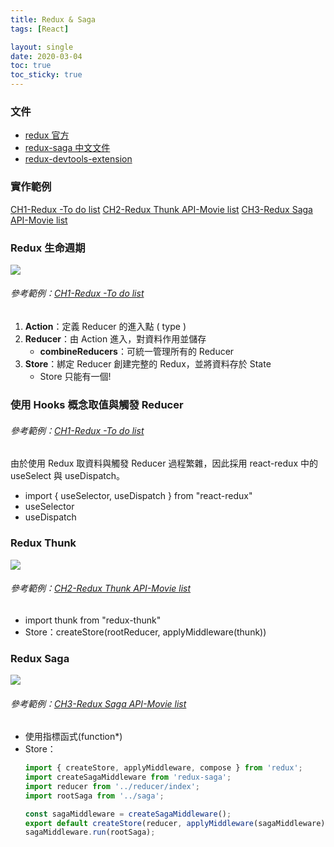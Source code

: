 ```yaml
---
title: Redux & Saga
tags: [React]

layout: single
date: 2020-03-04
toc: true
toc_sticky: true
---
```



### 文件
- [redux 官方](https://chentsulin.github.io/redux/docs/basics/index.html)
- [redux-saga 中文文件](https://neighborhood999.github.io/redux-saga/docs/introduction/BeginnerTutorial.html)
- [redux-devtools-extension](https://juejin.im/post/5c35cf00e51d45522665134b)

### 實作範例
[CH1-Redux -To do list](https://codesandbox.io/s/ch1-redux-to-do-list-707b9)
[CH2-Redux Thunk API-Movie list](https://codesandbox.io/s/ch2-redux-thunk-api-movie-list-pi1p5)
[CH3-Redux Saga API-Movie list](https://codesandbox.io/s/ch3-redux-saga-api-movie-list-usjtx)

### Redux 生命週期
![](https://i.imgur.com/SPUE2WW.png)
###### 參考範例：[CH1-Redux -To do list](https://codesandbox.io/s/ch1-redux-to-do-list-707b9)
1. **Action**：定義 Reducer 的進入點 ( type )
3. **Reducer**：由 Action 進入，對資料作用並儲存
    - **combineReducers**：可統一管理所有的 Reducer
5. **Store**：綁定 Reducer 創建完整的 Redux，並將資料存於 State
    - Store 只能有一個!
### 使用 Hooks 概念取值與觸發 Reducer
###### 參考範例：[CH1-Redux -To do list](https://codesandbox.io/s/ch1-redux-to-do-list-707b9)
由於使用 Redux 取資料與觸發 Reducer 過程繁雜，因此採用 react-redux 中的 useSelect 與 useDispatch。

+ import { useSelector, useDispatch } from "react-redux"
+ useSelector
+ useDispatch

### Redux Thunk
![](https://i.imgur.com/ddrT2Wt.png)
###### 參考範例：[CH2-Redux Thunk API-Movie list](https://codesandbox.io/s/ch2-redux-thunk-api-movie-list-pi1p5)

+ import thunk from "redux-thunk"
+ Store：createStore(rootReducer, applyMiddleware(thunk))

### Redux Saga
![](https://i.imgur.com/ggO2yrT.png)
###### 參考範例：[CH3-Redux Saga API-Movie list](https://codesandbox.io/s/ch3-redux-saga-api-movie-list-usjtx)
+ 使用指標函式(function*)
+ Store：
    ```javascript
    import { createStore, applyMiddleware, compose } from 'redux';
    import createSagaMiddleware from 'redux-saga';
    import reducer from '../reducer/index';
    import rootSaga from '../saga';
    
    const sagaMiddleware = createSagaMiddleware();
    export default createStore(reducer, applyMiddleware(sagaMiddleware));
    sagaMiddleware.run(rootSaga);

    ```









